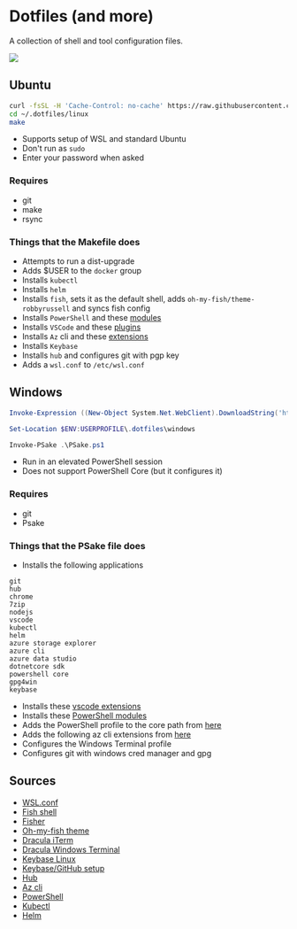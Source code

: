 # Dotfiles (and more)

A collection of shell and tool configuration files.

![](https://cultofthepartyparrot.com/parrots/hd/laptop_parrot.gif)

## Ubuntu

```bash
curl -fsSL -H 'Cache-Control: no-cache' https://raw.githubusercontent.com/chelnak/dotfiles/master/linux/install.sh | bash
cd ~/.dotfiles/linux
make
```
* Supports setup of WSL and standard Ubuntu
* Don't run as `sudo`
* Enter your password when asked

### Requires
* git
* make
* rsync

### Things that the Makefile does
* Attempts to run a dist-upgrade
* Adds $USER to the `docker` group
* Installs `kubectl`
* Installs `helm`
* Installs `fish`, sets it as the default shell, adds `oh-my-fish/theme-robbyrussell` and syncs fish config
* Installs `PowerShell` and these [modules](shared/powershell/modules.json)
* Installs `VSCode` and these [plugins](shared/vscode/plugins.json)
* Installs `Az` cli and these [extensions](shared/az-cli/extensions.json)
* Installs `Keybase`
* Installs `hub` and configures git with pgp key
* Adds a `wsl.conf` to `/etc/wsl.conf`

## Windows

```PowerShell
Invoke-Expression ((New-Object System.Net.WebClient).DownloadString('https://raw.githubusercontent.com/chelnak/dotfiles/master/windows/install.ps1'))

Set-Location $ENV:USERPROFILE\.dotfiles\windows

Invoke-PSake .\PSake.ps1

```

* Run in an elevated PowerShell session
* Does not support PowerShell Core (but it configures it)

### Requires
* git
* Psake

### Things that the PSake file does
* Installs the following applications
```
git
hub
chrome
7zip
nodejs
vscode
kubectl
helm
azure storage explorer
azure cli
azure data studio
dotnetcore sdk
powershell core
gpg4win
keybase
```
* Installs these [vscode extensions](shared/vscode/plugins.json)
* Installs these [PowerShell modules](shared/powershell/modules.json)
* Adds the PowerShell profile to the core path from [here](shared/powershell/Microsoft.PowerShell_profile.ps1)
* Adds the following az cli extensions from [here](shared/az-cli/extensions.json)
* Configures the Windows Terminal profile
* Configures git with windows cred manager and gpg

## Sources

* [WSL.conf](https://devblogs.microsoft.com/commandline/automatically-configuring-wsl/)
* [Fish shell](https://github.com/fish-shell/fish-shell)
* [Fisher](https://github.com/jorgebucaran/fisher)
* [Oh-my-fish theme](https://github.com/oh-my-fish/theme-robbyrussell)
* [Dracula iTerm](https://github.com/dracula/iterm)
* [Dracula Windows Terminal](https://github.com/dracula/windows-terminal)
* [Keybase Linux](https://keybase.io/docs/the_app/install_linux)
* [Keybase/GitHub setup](https://github.com/pstadler/keybase-gpg-github)
* [Hub](https://hub.github.com/)
* [Az cli](https://docs.microsoft.com/en-us/cli/azure/install-azure-cli-apt?view=azure-cli-latest)
* [PowerShell](https://docs.microsoft.com/en-us/powershell/scripting/install/installing-powershell-core-on-linux?view=powershell-6)
* [Kubectl](https://kubernetes.io/docs/tasks/tools/install-kubectl/#install-using-native-package-management)
* [Helm](https://helm.sh/docs/using_helm/#from-script)

